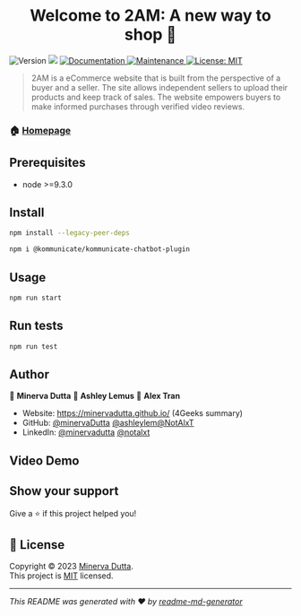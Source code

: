 <h1 align="center">Welcome to 2AM: A new way to shop 👋</h1>
<p>
  <img alt="Version" src="https://img.shields.io/badge/version-3.1.4-blue.svg?cacheSeconds=2592000" />
  <img src="https://img.shields.io/badge/node-%3E%3D9.3.0-blue.svg" />
  <a href="https://github.com/ashleylem/Group-1-Miami-PT42/blob/main/README.md" target="_blank">
    <img alt="Documentation" src="https://img.shields.io/badge/documentation-yes-brightgreen.svg" />
  </a>
  <a href="https://github.com/kefranabg/readme-md-generator/graphs/commit-activity" target="_blank">
    <img alt="Maintenance" src="https://img.shields.io/badge/Maintained%3F-yes-green.svg" />
  </a>
  <a href="https://github.com/ashleylem/Group-1-Miami-PT42/blob/main/LICENSE.md" target="_blank">
    <img alt="License: MIT" src="https://img.shields.io/badge/license-MIT-yellow.svg" />
  </a>
</p>

>  2AM is a eCommerce website that is built from the perspective of a buyer and a seller. The site allows independent sellers to upload their products and keep track of sales. The website empowers buyers to make informed purchases through verified video reviews.

### 🏠 [Homepage](https://idemoprojects.com/)

## Prerequisites

- node >=9.3.0

## Install

```sh
npm install --legacy-peer-deps
```
```sh
npm i @kommunicate/kommunicate-chatbot-plugin
```
## Usage

```sh
npm run start
```

## Run tests

```sh
npm run test
```

## Author

👤 **Minerva Dutta**
👤 **Ashley Lemus**
👤 **Alex Tran**

* Website: https://minervadutta.github.io/ (4Geeks summary)
* GitHub: [@minervaDutta](https://github.com/minervaDutta) [@ashleylem](https://github.com/ashleylem)[@NotAlxT](https://github.com/NotAlxT)
* LinkedIn: [@minervadutta](https://linkedin.com/in/minervadutta) [@notalxt](https://linkedin.com/in/notalxt)

## Video Demo



## Show your support

Give a ⭐️ if this project helped you!

## 📝 License

Copyright © 2023 [Minerva Dutta](https://github.com/minervaDutta).<br />
This project is [MIT](https://github.com/ashleylem/Group-1-Miami-PT42/blob/main/LICENSE) licensed.

***
_This README was generated with ❤️ by [readme-md-generator](https://github.com/kefranabg/readme-md-generator)_
